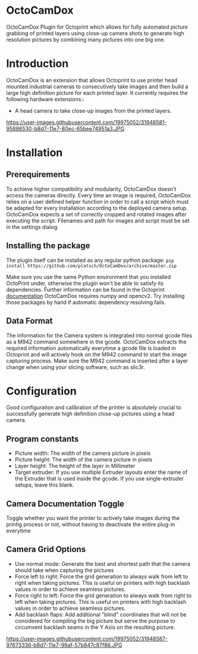 # OctoCamDox
OctoCamDox Plugin for Octoprint which allows for fully automated picture grabbing of printed layers using close-up camera shots to generate high resolution pictures by combining many pictures into one big one.

# Introduction
OctoCamDox is an extension that allows Octoprint to use printer head mounted industrial cameras to consecutively take images and then build a large high definition picture for each printed layer.
It currently requires the following hardware extensions::
* A head camera to take close-up images from the printed layers.

https://user-images.githubusercontent.com/19975052/31948581-95886530-b8d7-11e7-80ec-65bee74951a3.JPG

# Installation
## Prerequirements
To achieve higher compatibility and modularity, OctoCamDox doesn't access the cameras directly. Every time an image is required, OctoCamDox relies on a user defined helper function in order to call a script which must be adapted for every installation according to the deployed camera setup. OctoCamDox expects a set of correctly cropped and rotated images after executing the script. Filenames and path for images and script must be set in the settings dialog.

## Installing the package
The plugin itself can be installed as any regular python package:
`pip install https://github.com/platsch/OctoCamDox/archive/master.zip`

Make sure you use the same Python environment that you installed OctoPrint under, otherwise the plugin won't be able to satisfy its dependencies. Further information can be found in the Octoprint [documentation](http://docs.octoprint.org/en/devel/plugins/using.html)
OctoCamDox requires numpy and opencv2. Try installing those packages by hand if automatic dependency resolving fails.

## Data Format
The information for the Camera system is integrated into normal gcode files as a M942 command somewhere in the gcode. OctoCamDox extracts the required information automatically everytime a gcode file is loaded in Octoprint and will actively hook on the M942 command to start the image capturing process. Make sure the M942 command is inserted after a layer change when using your slicing software, such as slic3r.

# Configuration
Good configuration and calibration of the printer is absolutely crucial to successfully generate high definition close-up pictures using a head camera.
## Program constants
* Picture width: The width of the camera picture in pixels
* Picture height: The width of the camera picture in pixels
* Layer height: The height of the layer in Millimeter
* Target extruder: If you use multiple Extruder layouts enter the name of the Extruder that is used inside the gcode. If you use single-extruder setups, leave this blank.
## Camera Documentation Toggle
Toggle whether you want the printer to actively take images during the printig process or not, without having to deactivate the entire plug-in everytime
## Camera Grid Options
* Use normal mode: Generate the best and shortest path that the camera should take when capturing the pictures
* Force left to right: Force the grid generation to always walk from left to right when taking pictures. This is useful on printers with high backlash values in order to achieve seamless pictures.
* Force right to left: Force the grid generation to always walk from right to left when taking pictures. This is useful on printers with high backlash values in order to achieve seamless pictures.
* Add backlash flaps: Add additional "blind" coordinates that will not be considered for compiling the big picture but serve the purpose to circumvent backlash seams in the Y Axis on the resulting picture.

https://user-images.githubusercontent.com/19975052/31948587-97673336-b8d7-11e7-99af-57b847c87f86.JPG
